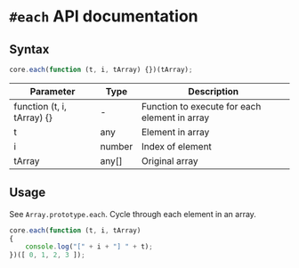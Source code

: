 # `#each` API documentation

## Syntax

``` javascript
core.each(function (t, i, tArray) {})(tArray);
```

| Parameter | Type | Description |
|--|--|--|
| function (t, i, tArray) {} | - | Function to execute for each element in array |
| t | any | Element in array |
| i | number | Index of element |
| tArray | any[] | Original array |

## Usage

See `Array.prototype.each`. Cycle through each element in an array.

``` javascript
core.each(function (t, i, tArray)
{
    console.log("[" + i + "] " + t);
})([ 0, 1, 2, 3 ]);
```
